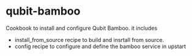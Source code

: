 # qubit-bamboo

Cookbook to install and configure Qubit Bamboo. it includes 
 * install_from_source recipe to build and insrtall from source.
 * config recipe to configure and define the bamboo service in upstart

